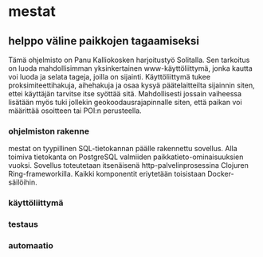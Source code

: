 # mestat
## helppo väline paikkojen tagaamiseksi

Tämä ohjelmisto on Panu Kalliokosken harjoitustyö Solitalla.  Sen
tarkoitus on luoda mahdollisimman yksinkertainen www-käyttöliittymä,
jonka kautta voi luoda ja selata tageja, joilla on sijainti.
Käyttöliittymä tukee proksimiteettihakuja, aihehakuja ja osaa kysyä
päätelaitteilta sijainnin siten, ettei käyttäjän tarvitse itse syöttää
sitä.  Mahdollisesti jossain vaiheessa lisätään myös tuki jollekin
geokoodausrajapinnalle siten, että paikan voi määrittää osoitteen tai
POI:n perusteella.

### ohjelmiston rakenne

mestat on tyypillinen SQL-tietokannan päälle rakennettu sovellus.  Alla
toimiva tietokanta on PostgreSQL valmiiden paikkatieto-ominaisuuksien
vuoksi.  Sovellus toteutetaan itsenäisenä http-palvelinprosessina
Clojuren Ring-frameworkilla.  Kaikki komponentit eriytetään toisistaan
Docker-säilöihin.

### käyttöliittymä
### testaus
### automaatio
